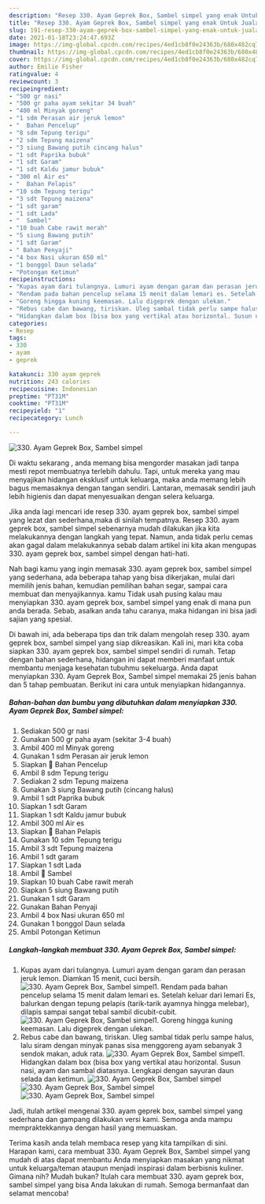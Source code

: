 ```yaml
---
description: "Resep 330. Ayam Geprek Box, Sambel simpel yang enak Untuk Jualan"
title: "Resep 330. Ayam Geprek Box, Sambel simpel yang enak Untuk Jualan"
slug: 191-resep-330-ayam-geprek-box-sambel-simpel-yang-enak-untuk-jualan
date: 2021-01-18T23:24:47.693Z
image: https://img-global.cpcdn.com/recipes/4ed1cb8f0e24363b/680x482cq70/330-ayam-geprek-box-sambel-simpel-foto-resep-utama.jpg
thumbnail: https://img-global.cpcdn.com/recipes/4ed1cb8f0e24363b/680x482cq70/330-ayam-geprek-box-sambel-simpel-foto-resep-utama.jpg
cover: https://img-global.cpcdn.com/recipes/4ed1cb8f0e24363b/680x482cq70/330-ayam-geprek-box-sambel-simpel-foto-resep-utama.jpg
author: Emilie Fisher
ratingvalue: 4
reviewcount: 3
recipeingredient:
- "500 gr nasi"
- "500 gr paha ayam sekitar 34 buah"
- "400 ml Minyak goreng"
- "1 sdm Perasan air jeruk lemon"
- "  Bahan Pencelup"
- "8 sdm Tepung terigu"
- "2 sdm Tepung maizena"
- "3 siung Bawang putih cincang halus"
- "1 sdt Paprika bubuk"
- "1 sdt Garam"
- "1 sdt Kaldu jamur bubuk"
- "300 ml Air es"
- "  Bahan Pelapis"
- "10 sdm Tepung terigu"
- "3 sdt Tepung maizena"
- "1 sdt garam"
- "1 sdt Lada"
- "  Sambel"
- "10 buah Cabe rawit merah"
- "5 siung Bawang putih"
- "1 sdt Garam"
- " Bahan Penyaji"
- "4 box Nasi ukuran 650 ml"
- "1 bonggol Daun selada"
- "Potongan Ketimun"
recipeinstructions:
- "Kupas ayam dari tulangnya. Lumuri ayam dengan garam dan perasan jeruk lemon. Diamkan 15 menit, cuci bersih."
- "Rendam pada bahan pencelup selama 15 menit dalam lemari es. Setelah keluar dari lemari Es, balurkan dengan tepung pelapis (tarik-tarik ayamnya hingga melebar), dilapis sampai sangat tebal sambil dicubit-cubit."
- "Goreng hingga kuning keemasan. Lalu digeprek dengan ulekan."
- "Rebus cabe dan bawang, tiriskan. Uleg sambal tidak perlu sampe halus, lalu siram dengan minyak panas sisa menggoreng ayam sebanyak 3 sendok makan, aduk rata."
- "Hidangkan dalam box (bisa box yang vertikal atau horizontal. Susun nasi, ayam dan sambal diatasnya. Lengkapi dengan sayuran daun selada dan ketimun."
categories:
- Resep
tags:
- 330
- ayam
- geprek

katakunci: 330 ayam geprek 
nutrition: 243 calories
recipecuisine: Indonesian
preptime: "PT31M"
cooktime: "PT31M"
recipeyield: "1"
recipecategory: Lunch

---
```



![330. Ayam Geprek Box, Sambel simpel](https://img-global.cpcdn.com/recipes/4ed1cb8f0e24363b/680x482cq70/330-ayam-geprek-box-sambel-simpel-foto-resep-utama.jpg)

Di waktu  sekarang , anda memang bisa mengorder masakan jadi tanpa mesti repot membuatnya terlebih dahulu. Tapi, untuk mereka yang mau menyajikan hidangan eksklusif untuk keluarga, maka anda memang lebih bagus memasaknya dengan tangan sendiri. Lantaran, memasak sendiri jauh lebih higienis dan dapat menyesuaikan dengan selera keluarga.

Jika anda lagi mencari ide resep 330. ayam geprek box, sambel simpel yang lezat dan sederhana,maka di sinilah tempatnya. Resep 330. ayam geprek box, sambel simpel  sebenarnya mudah dilakukan jika kita melakukannya dengan langkah yang tepat. Namun, anda tidak perlu cemas akan gagal dalam melakukannya 
sebab dalam artikel ini kita akan mengupas 330. ayam geprek box, sambel simpel dengan hati-hati.  



Nah bagi kamu yang ingin memasak 330. ayam geprek box, sambel simpel yang sederhana, ada beberapa tahap yang bisa dikerjakan, mulai dari memilih jenis bahan, kemudian pemilihan bahan segar, sampai cara membuat dan menyajikannya. kamu Tidak usah pusing kalau mau menyiapkan 330. ayam geprek box, sambel simpel yang enak di mana pun anda berada. Sebab, asalkan anda  tahu caranya, maka hidangan ini bisa jadi sajian yang spesial.

Di bawah ini, ada beberapa tips dan trik dalam mengolah resep 330. ayam geprek box, sambel simpel yang siap dikreasikan. Kali ini, mari kita coba siapkan 330. ayam geprek box, sambel simpel sendiri di rumah. Tetap dengan bahan sederhana, hidangan ini dapat memberi manfaat untuk membantu menjaga kesehatan tubuhmu sekeluarga. Anda dapat menyiapkan 330. Ayam Geprek Box, Sambel simpel memakai 25 jenis bahan dan 5 tahap pembuatan. Berikut ini cara untuk menyiapkan hidangannya.

<!--inarticleads1-->

##### Bahan-bahan dan bumbu yang dibutuhkan dalam menyiapkan 330. Ayam Geprek Box, Sambel simpel:

1. Sediakan 500 gr nasi
1. Gunakan 500 gr paha ayam (sekitar 3-4 buah)
1. Ambil 400 ml Minyak goreng
1. Gunakan 1 sdm Perasan air jeruk lemon
1. Siapkan  🌸 Bahan Pencelup
1. Ambil 8 sdm Tepung terigu
1. Sediakan 2 sdm Tepung maizena
1. Gunakan 3 siung Bawang putih (cincang halus)
1. Ambil 1 sdt Paprika bubuk
1. Siapkan 1 sdt Garam
1. Siapkan 1 sdt Kaldu jamur bubuk
1. Ambil 300 ml Air es
1. Siapkan  🌸 Bahan Pelapis
1. Gunakan 10 sdm Tepung terigu
1. Ambil 3 sdt Tepung maizena
1. Ambil 1 sdt garam
1. Siapkan 1 sdt Lada
1. Ambil  🌸 Sambel
1. Siapkan 10 buah Cabe rawit merah
1. Siapkan 5 siung Bawang putih
1. Gunakan 1 sdt Garam
1. Gunakan  Bahan Penyaji
1. Ambil 4 box Nasi ukuran 650 ml
1. Gunakan 1 bonggol Daun selada
1. Ambil Potongan Ketimun




<!--inarticleads2-->

##### Langkah-langkah membuat 330. Ayam Geprek Box, Sambel simpel:

1. Kupas ayam dari tulangnya. Lumuri ayam dengan garam dan perasan jeruk lemon. Diamkan 15 menit, cuci bersih.
<img src="//assets-global.cpcdn.com/assets/icons/button_play-2c75c40dde080a61004c1f40b05d8f140eaff45d7e9e6481dc71c63d2e7c4909.png" alt="330. Ayam Geprek Box, Sambel simpel">1. Rendam pada bahan pencelup selama 15 menit dalam lemari es. Setelah keluar dari lemari Es, balurkan dengan tepung pelapis (tarik-tarik ayamnya hingga melebar), dilapis sampai sangat tebal sambil dicubit-cubit.
<img src="//assets-global.cpcdn.com/assets/icons/button_play-2c75c40dde080a61004c1f40b05d8f140eaff45d7e9e6481dc71c63d2e7c4909.png" alt="330. Ayam Geprek Box, Sambel simpel">1. Goreng hingga kuning keemasan. Lalu digeprek dengan ulekan.
1. Rebus cabe dan bawang, tiriskan. Uleg sambal tidak perlu sampe halus, lalu siram dengan minyak panas sisa menggoreng ayam sebanyak 3 sendok makan, aduk rata.
<img src="//assets-global.cpcdn.com/assets/icons/button_play-2c75c40dde080a61004c1f40b05d8f140eaff45d7e9e6481dc71c63d2e7c4909.png" alt="330. Ayam Geprek Box, Sambel simpel">1. Hidangkan dalam box (bisa box yang vertikal atau horizontal. Susun nasi, ayam dan sambal diatasnya. Lengkapi dengan sayuran daun selada dan ketimun.
<img src="//assets-global.cpcdn.com/assets/icons/button_play-2c75c40dde080a61004c1f40b05d8f140eaff45d7e9e6481dc71c63d2e7c4909.png" alt="330. Ayam Geprek Box, Sambel simpel"><img src="//assets-global.cpcdn.com/assets/icons/button_play-2c75c40dde080a61004c1f40b05d8f140eaff45d7e9e6481dc71c63d2e7c4909.png" alt="330. Ayam Geprek Box, Sambel simpel"><img src="//assets-global.cpcdn.com/assets/icons/button_play-2c75c40dde080a61004c1f40b05d8f140eaff45d7e9e6481dc71c63d2e7c4909.png" alt="330. Ayam Geprek Box, Sambel simpel">



Jadi, itulah artikel mengenai  330. ayam geprek box, sambel simpel  yang sederhana dan gampang dilakukan versi kami. Semoga anda mampu mempraktekkannya dengan hasil yang memuaskan. 

Terima kasih anda telah membaca resep yang kita tampilkan di sini. Harapan kami, cara membuat  330. Ayam Geprek Box, Sambel simpel yang mudah di atas dapat membantu Anda menyiapkan masakan yang nikmat untuk keluarga/teman ataupun menjadi inspirasi dalam berbisnis kuliner. Gimana nih? Mudah bukan? Itulah cara membuat 330. ayam geprek box, sambel simpel yang bisa Anda lakukan di rumah. Semoga bermanfaat dan selamat mencoba!

